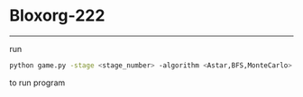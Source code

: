 # Bloxorg-222
------------------------------
run 
```sh
python game.py -stage <stage_number> -algorithm <Astar,BFS,MonteCarlo>
```
to run program

